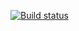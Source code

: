 [![Build status](https://ci.appveyor.com/api/projects/status/fg13xwn5c9jmp57f/branch/master?svg=true)](https://ci.appveyor.com/project/Orlov94/atjavahome2-1/branch/master)
